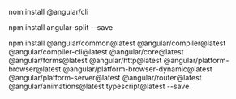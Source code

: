 nom install @angular/cli

npm install angular-split --save

npm install @angular/common@latest @angular/compiler@latest @angular/compiler-cli@latest @angular/core@latest @angular/forms@latest @angular/http@latest @angular/platform-browser@latest @angular/platform-browser-dynamic@latest @angular/platform-server@latest @angular/router@latest @angular/animations@latest typescript@latest --save
